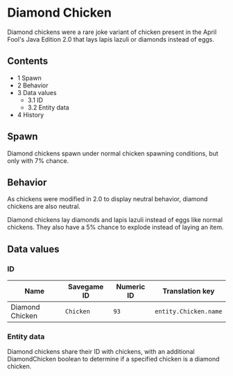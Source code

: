 # Diamond Chicken
Diamond chickens were a rare joke variant of chicken present in the April Fool's Java Edition 2.0 that lays lapis lazuli or diamonds instead of eggs.

## Contents
- 1 Spawn
- 2 Behavior
- 3 Data values
	- 3.1 ID
	- 3.2 Entity data
- 4 History

## Spawn
Diamond chickens spawn under normal chicken spawning conditions, but only with 7% chance.

## Behavior
As chickens were modified in 2.0 to display neutral behavior, diamond chickens are also neutral.

Diamond chickens lay diamonds and lapis lazuli instead of eggs like normal chickens. They also have a 5% chance to explode instead of laying an item.

## Data values
### ID
| Name            | Savegame ID | Numeric ID | Translation key       |
|-----------------|-------------|------------|-----------------------|
| Diamond Chicken | `Chicken`   | `93`       | `entity.Chicken.name` |

### Entity data
Diamond chickens share their ID with chickens, with an additional DiamondChicken boolean to determine if a specified chicken is a diamond chicken.


